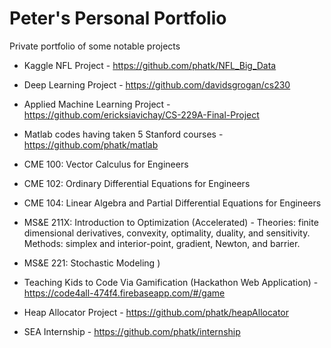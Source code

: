 # Peter's Personal Portfolio
Private portfolio of some notable projects 

* Kaggle NFL Project - https://github.com/phatk/NFL_Big_Data

* Deep Learning Project - https://github.com/davidsgrogan/cs230

* Applied Machine Learning Project - https://github.com/ericksiavichay/CS-229A-Final-Project

* Matlab codes having taken 5 Stanford courses - https://github.com/phatk/matlab
 * CME 100: Vector Calculus for Engineers
 * CME 102: Ordinary Differential Equations for Engineers
 * CME 104: Linear Algebra and Partial Differential Equations for Engineers
  * MS&E 211X: Introduction to Optimization (Accelerated) - Theories: finite dimensional derivatives, convexity, optimality, duality, and sensitivity. Methods: simplex and interior-point, gradient, Newton, and barrier.
   * MS&E 221: Stochastic Modeling
)

* Teaching Kids to Code Via Gamification (Hackathon Web Application) - https://code4all-474f4.firebaseapp.com/#/game

* Heap Allocator Project - https://github.com/phatk/heapAllocator

* SEA Internship - https://github.com/phatk/internship
